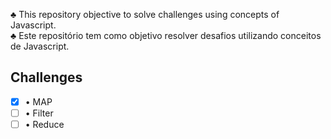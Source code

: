 ♣ This repository objective to solve challenges using concepts of Javascript.
<br/>
♣ Este repositório tem como objetivo resolver desafios utilizando conceitos de Javascript.

## Challenges

- [x] • MAP <br/>
- [ ] • Filter <br/>
- [ ] • Reduce <br/>
